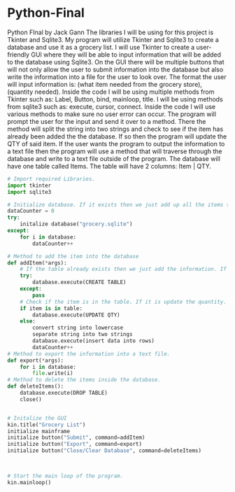 # Python-Final
Python FInal
by Jack Gann
The libraries I will be using for this project is Tkinter and Sqlite3.
My program will utilize Tkinter and Sqlite3 to create a database and use it as a grocery list. I will use Tkinter to create a user-friendly GUI where they will be able to input information that will be added to the database using Sqlite3. 
On the GUI there will be multiple buttons that will not only allow the user to submit information into the database but also write the information into a file for the user to look over. The format the user will input information is: (what item needed from the grocery store), (quantity needed). 
Inside the code I will be using multiple methods from Tkinter such as: Label, Button, bind, mainloop, title.
I will be using methods from sqlite3 such as: execute, cursor, connect.
Inside the code I will use various methods to make sure no user error can occur. The program will prompt the user for the input and send it over to a method. There the method will split the string into two strings and check to see if the item has already been added the the database. If so then the program will update the QTY of said item. If the user wants the program to output the information to a text file then the program will use a method that will traverse through the database and write to a text file outside of the program. 
The database will have one table called Items. The table will have 2 columns: Item | QTY.


```python
# Import required Libraries.
import tkinter
import sqlite3

# Initialize database. If it exists then we just add up all the items to be displayed on the GUI
dataCounter = 0
try:
    initalize database("grocery.sqlite")
except:
    for i in database:
        dataCounter++

# Method to add the item into the database
def addItem(*args):
    # If the table already exists then we just add the information. If it doesn't we create the table.
    try:
        database.execute(CREATE TABLE)
    except:
        pass
    # Check if the item is in the table. If it is update the quantity. 
    if item is in table:
        database.execute(UPDATE QTY)
    else:
        convert string into lowercase
        separate string into two strings
        database.execute(insert data into rows)
        dataCounter++
# Method to export the information into a text file.
def export(*args):
    for i in database:
        file.write(i)
# Method to delete the items inside the database. 
def deleteItems():
    database.execute(DROP TABLE)
    close()


# Initalize the GUI
kin.title("Grocery List")
initialize mainframe
initialize button("Submit", command=addItem)
initialize button("Export", command=export)
initialize button("Close/Clear Database", command=deleteItems)
    


# Start the main loop of the program. 
kin.mainloop()
```